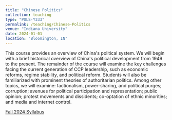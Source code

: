 ```yaml
---
title: "Chinese Politics"
collection: teaching
type: "POLS-Y333"
permalink: /teaching/Chinese-Politics
venue: "Indiana University"
date: 2024-01-01
location: "Bloomington, IN"
---
```


This course provides an overview of China's political system. We will begin with a brief historical overview of China's political development from 1949 to the present. The remainder of the course will examine the key challenges facing the current generation of CCP leadership, such as economic reforms, regime stability, and political reform. Students will also be familiarized with prominent theories of authoritarian politics. Among other topics, we will examine: factionalism, power-sharing, and political purges; corruption; avenues for political participation and representation; public opinion; protest movements and dissidents; co-optation of ethnic minorities; and media and internet control.

[Fall 2024 Syllabus](http://jasonyuyanwu.github.io/files/Chinese-Politics-Syllabus-2024.pdf)

